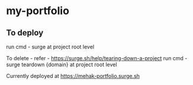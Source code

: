 # my-portfolio

## To deploy 
run cmd -  surge at project root level

To delete - 
refer - https://surge.sh/help/tearing-down-a-project
run cmd - surge teardown {domain}  at project root level

Currently deployed at https://mehak-portfolio.surge.sh
